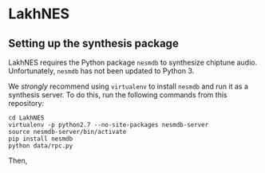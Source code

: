 # LakhNES

## Setting up the synthesis package

LakhNES requires the Python package `nesmdb` to synthesize chiptune audio. Unfortunately, `nesmdb` has not been updated to Python 3.

We *strongly* recommend using `virtualenv` to install `nesmdb` and run it as a synthesis server. To do this, run the following commands from this repository:

```
cd LakhNES
virtualenv -p python2.7 --no-site-packages nesmdb-server
source nesmdb-server/bin/activate
pip install nesmdb
python data/rpc.py
```

Then,
